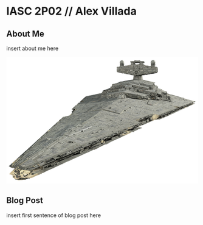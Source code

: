 # IASC 2P02 // Alex Villada

## About Me

insert about me here

![](images/StarDestroyer.png)

## Blog Post

insert first sentence of blog post here
